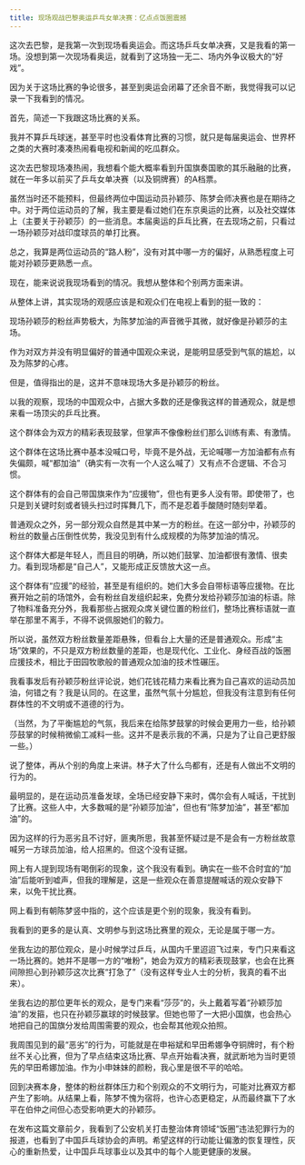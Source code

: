 ```yaml
---
title: 现场观战巴黎奥运乒乓女单决赛：亿点点饭圈震撼
---
```


这次去巴黎，是我第一次到现场看奥运会。而这场乒乓女单决赛，又是我看的第一场。没想到第一次现场看奥运，就看到了这场独一无二、场内外争议极大的“好戏”。

因为关于这场比赛的争论很多，甚至到奥运会闭幕了还余音不断，我觉得我可以记录一下我看到的情况。

首先，简述一下我跟这场比赛的关系。

我并不算乒乓球迷，甚至平时也没看体育比赛的习惯，就只是每届奥运会、世界杯之类的大赛时凑凑热闹看电视和新闻的吃瓜群众。

这次去巴黎现场凑热闹，我想看个能大概率看到升国旗奏国歌的其乐融融的比赛，就在一年多以前买了乒乓女单决赛（以及铜牌赛）的A档票。

虽然当时还不能预料，但最终两位中国运动员孙颖莎、陈梦会师决赛也是在期待之中。对于两位运动员的了解，我主要是看过她们在东京奥运的比赛，以及社交媒体上（主要关于孙颖莎）的一些消息。本届奥运的乒乓比赛，在去现场之前，只看过一场孙颖莎对战印度球员的单打比赛。

总之，我算是两位运动员的“路人粉”，没有对其中哪一方的偏好，从熟悉程度上可能对孙颖莎更熟悉一点。

现在，能来说说我现场看到的情况。我想从整体和个别两方面来讲。

从整体上讲，其实现场的观感应该是和观众们在电视上看到的挺一致的：

现场孙颖莎的粉丝声势极大，为陈梦加油的声音微乎其微，就好像是孙颖莎的主场。

作为对双方并没有明显偏好的普通中国观众来说，是能明显感受到气氛的尴尬，以及为陈梦的心疼。

但是，值得指出的是，这并不意味现场大多是孙颖莎的粉丝。

以我的观察，现场的中国观众中，占据大多数的还是像我这样的普通观众，就是想来看一场顶尖的乒乓比赛。

这个群体会为双方的精彩表现鼓掌，但掌声不像像粉丝们那么训练有素、有激情。

这个群体在这场比赛中基本没喊口号，毕竟不是外战，无论喊哪一方加油都有点有失偏颇，喊“都加油”（确实有一次有一个人这么喊了）又有点不合逻辑、不合习惯。

这个群体有的会自己带国旗来作为“应援物”，但也有更多人没有带。即使带了，也只是到关键时刻或者镜头扫过时挥舞几下，而不是忍着手酸随时随刻举着。

普通观众之外，另一部分观众自然是其中某一方的粉丝。在这一部分中，孙颖莎的粉丝的数量占压倒性优势，我没见到有什么成规模的为陈梦加油的情况。

这个群体大都是年轻人，而且目的明确，所以她们鼓掌、加油都很有激情、很卖力。看到现场都是“自己人”，又能形成正反馈放大这一点。

这个群体有“应援”的经验，甚至是有组织的。她们大多会自带标语等应援物。在比赛开始之前的场馆外，会有粉丝自发组织起来，免费分发给孙颖莎加油的标语。除了物料准备充分外，我看那些占据观众席关键位置的粉丝们，整场比赛标语就一直举在那里不离手，不得不说佩服她们的毅力。



所以说，虽然双方粉丝数量差距悬殊，但看台上大量的还是普通观众。形成“主场”效果的，不只是双方粉丝数量的差距，也是现代化、工业化、身经百战的饭圈应援技术，相比于田园牧歌般的普通观众加油的技术性碾压。

我看事发后有孙颖莎粉丝评论说，她们花钱花精力来看比赛为自己喜欢的运动员加油，何错之有？我是认同的。在这里，虽然气氛十分尴尬，但我没有注意到有任何群体性的不文明或不道德的行为。

（当然，为了平衡尴尬的气氛，我后来在给陈梦鼓掌的时候会更用力一些，给孙颖莎鼓掌的时候稍微偷工减料一些。这并不是表示我的不满，只是为了让自己更舒服一些。）

说了整体，再从个别的角度上来讲。林子大了什么鸟都有，还是有人做出不文明的行为的。

最明显的，是在运动员准备发球，全场已经安静下来时，偶尔会有人喊话，干扰到了比赛。这些人中，大多数喊的是“孙颖莎加油”，但也有“陈梦加油”，甚至“都加油”的。

因为这样的行为恶劣且不讨好，匪夷所思，我甚至怀疑过是不是会有一方粉丝故意喊另一方球员加油，给人招黑的。但这个没有证据。

网上有人提到现场有喝倒彩的现象，这个我没有看到。确实在一些不合时宜的“加油”后能听到嘘声，但我的理解是，这是一些观众在善意提醒喊话的观众安静下来，以免干扰比赛。

网上看到有朝陈梦竖中指的，这个应该是更个别的现象，我没有看到。

我看到的更多的是认真、文明参与到这场比赛里的观众，无论是属于哪一方。

坐我左边的那位观众，是小时候学过乒乓，从国内千里迢迢飞过来，专门只来看这一场比赛的。她并不是哪一方的“唯粉”，她会为双方的精彩表现鼓掌，也会在比赛间隙担心到孙颖莎这次比赛“打急了”（没有这样专业人士的分析，我真的看不出来）。

坐我右边的那位更年长的观众，是专门来看“莎莎”的，头上戴着写着“孙颖莎加油”的发箍，也只在孙颖莎赢球的时候鼓掌。但她也带了一大把小国旗，也会热心地把自己的国旗分发给周围需要的观众，也会帮其他观众拍照。

我周围见到的最“恶劣”的行为，可能就是在申裕斌和早田希娜争夺铜牌时，有个粉丝不关心比赛，但为了早点结束这场比赛、早点开始看决赛，就武断地为当时更领先的早田希娜加油。作为小申妹妹的颜粉，我心里是很不平的哈哈。

回到决赛本身，整体的粉丝群体压力和个别观众的不文明行为，可能对比赛双方都产生了影响。从结果上看，陈梦不愧为宿将，也许心态更稳定，从而最终赢下了水平在伯仲之间但心态受影响更大的孙颖莎。

在发布这篇文章前夕，我看到了公安机关打击整治体育领域“饭圈”违法犯罪行为的报道，也看到了中国乒乓球协会的声明。希望这样的行动能让偏激的恢复理性，灰心的重新热爱，让中国乒乓球事业以及其中的每个人能更健康的发展。
